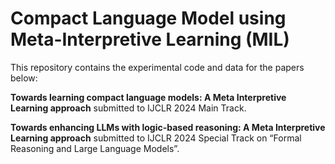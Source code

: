 # Compact Language Model using Meta-Interpretive Learning (MIL)

This repository contains the experimental code and data for the papers below: 

**Towards learning compact language models: A Meta Interpretive Learning approach** submitted  to IJCLR 2024 Main Track. 

**Towards enhancing LLMs with logic-based reasoning: A Meta Interpretive Learning approach** submitted to  IJCLR 2024 Special Track on “Formal Reasoning and Large Language Models”. 



